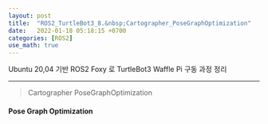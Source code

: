 ```yaml
---
layout: post
title:  "ROS2_TurtleBot3_8.&nbsp;Cartographer_PoseGraphOptimization"
date:   2022-01-18 05:18:15 +0700
categories: [ROS2]
use_math: true
---
```


Ubuntu 20,04 기반 ROS2 Foxy 로 TurtleBot3 Waffle Pi 구동 과정 정리

---

> Cartographer PoseGraphOptimization

#### Pose Graph Optimization

